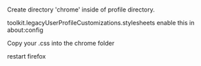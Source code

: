 # 

Create directory 'chrome' inside of profile directory.

toolkit.legacyUserProfileCustomizations.stylesheets enable this in about:config

Copy your .css into the chrome folder

restart firefox
